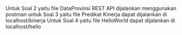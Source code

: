 Untuk Soal 2 yaitu file DataProvinsi REST API dijalankan menggunakan postman
untuk Soal 3 yaitu file Predikat Kinerja dapat dijalankan di localhost/kinerja
Untuk Soal 4 yaitu file HelloWorld dapat dijalankan di localhost/hello
